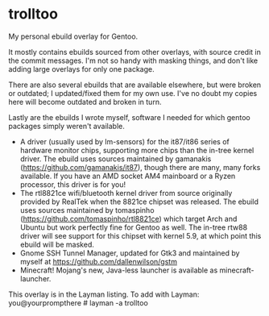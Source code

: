 # trolltoo
My personal ebuild overlay for Gentoo.

It mostly contains ebuilds sourced from other overlays, with source credit in the commit messages. I'm not so handy with masking things, and don't like adding large overlays for only one package.

There are also several ebuilds that are available elsewhere, but were broken or outdated; I updated/fixed them for my own use. I've no doubt my copies here will become outdated and broken in turn.

Lastly are the ebuilds I wrote myself, software I needed for which gentoo packages simply weren't available.
- A driver (usually used by lm-sensors) for the it87/it86 series of hardware monitor chips, supporting more chips than the in-tree kernel driver. The ebuild uses sources maintained by gamanakis (https://github.com/gamanakis/it87), though there are many, many forks available. If you have an AMD socket AM4 mainboard or a Ryzen processor, this driver is for you!
- The rtl8821ce wifi/bluetooth kernel driver from source originally provided by RealTek when the 8821ce chipset was released. The ebuild uses sources maintained by tomaspinho (https://github.com/tomaspinho/rtl8821ce) which target Arch and Ubuntu but work perfectly fine for Gentoo as well. The in-tree rtw88 driver will see support for this chipset with kernel 5.9, at which point this ebuild will be masked.
- Gnome SSH Tunnel Manager, updated for Gtk3 and maintained by myself at https://github.com/dallenwilson/gstm
- Minecraft! Mojang's new, Java-less launcher is available as minecraft-launcher.

This overlay is in the Layman listing. To add with Layman:
you@yourprompthere # layman -a trolltoo
